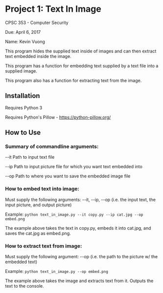 # Project 1: Text In Image
CPSC 353 - Computer Security

Due: April 6, 2017

Name: Kevin Vuong

This program hides the supplied text inside of images and can then extract text embedded inside the image.

This program has a function for embedding text supplied by a text file into a supplied image.

This program also has a function for extracting text from the image.

## Installation
Requires Python 3

Requires Python's Pillow - https://python-pillow.org/

## How to Use

### Summary of commandline arguments:
--it  Path to input text file

--ip  Path to input picture file for which you want text embedded into

--op  Path to where you want to save the embedded image file

### How to embed text into image:
Must supply the following arguments:
--it, --ip, --op (i.e. the input text, the input picture, and output picture)

Example: `python text_in_image.py --it copy.py --ip cat.jpg --op embed.png`

The example above takes the text in copy.py, embeds it into cat.jpg, and saves the cat.jpg as embed.png.

### How to extract text from image:
Must supply the following argument:
--op (i.e. the path to the picture w/ the embedded text)

Example: `python text_in_image.py --op embed.png`

The example above takes the image and extracts text from it. Outputs the text to the console.
